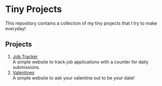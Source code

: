 # Tiny Projects

This repository contains a collection of my tiny projects that I try to make everyday!

## Projects

1. [Job Tracker](https://github.com/Gauri-Moghe/tiny-projects/tree/main/JobTracker)  
   A simple website to track job applications with a counter for daily submissions.
2. [Valentines](https://github.com/Gauri-Moghe/tiny-projects/tree/main/Valentines)  
   A simple website to ask your valentine out to be your date!

